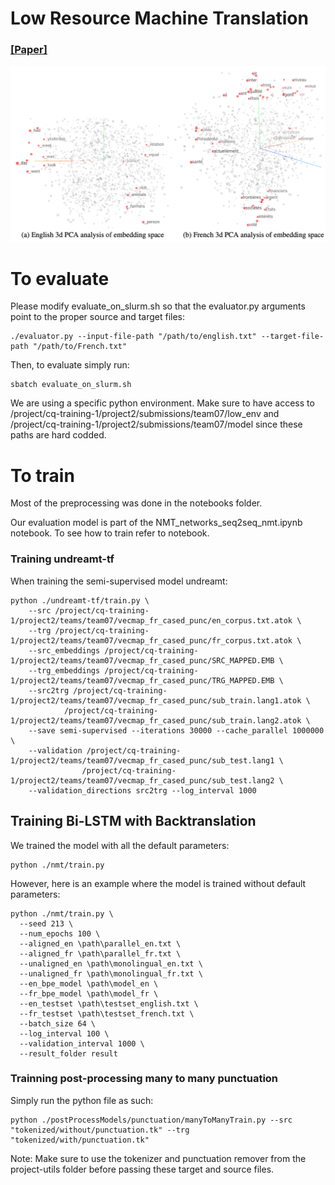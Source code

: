 # Low Resource Machine Translation

### [[Paper]](https://github.com/MaximeDaigle/Low-Resource-Machine-Translation/blob/master/Low%20Resource%20Machine%20Translation.pdf)

![embedding](https://github.com/MaximeDaigle/Low-Resource-Machine-Translation/blob/master/nmt_embedding.png)

# To evaluate
Please modify evaluate_on_slurm.sh so that the evaluator.py arguments point to the proper source and target files:
```
./evaluator.py --input-file-path "/path/to/english.txt" --target-file-path "/path/to/French.txt"
```

Then, to evaluate simply run:
```
sbatch evaluate_on_slurm.sh
```

We are using a specific python environment. Make sure to have access to /project/cq-training-1/project2/submissions/team07/low_env
and /project/cq-training-1/project2/submissions/team07/model since these paths are hard codded.

# To train

Most of the preprocessing was done in the notebooks folder.

Our evaluation model is part of the NMT_networks_seq2seq_nmt.ipynb notebook. To see how to train refer to notebook.

### Training undreamt-tf
When training the semi-supervised model undreamt:
```
python ./undreamt-tf/train.py \
    --src /project/cq-training-1/project2/teams/team07/vecmap_fr_cased_punc/en_corpus.txt.atok \
    --trg /project/cq-training-1/project2/teams/team07/vecmap_fr_cased_punc/fr_corpus.txt.atok \
    --src_embeddings /project/cq-training-1/project2/teams/team07/vecmap_fr_cased_punc/SRC_MAPPED.EMB \
    --trg_embeddings /project/cq-training-1/project2/teams/team07/vecmap_fr_cased_punc/TRG_MAPPED.EMB \
    --src2trg /project/cq-training-1/project2/teams/team07/vecmap_fr_cased_punc/sub_train.lang1.atok \
            /project/cq-training-1/project2/teams/team07/vecmap_fr_cased_punc/sub_train.lang2.atok \
    --save semi-supervised --iterations 30000 --cache_parallel 1000000 \
    --validation /project/cq-training-1/project2/teams/team07/vecmap_fr_cased_punc/sub_test.lang1 \
                /project/cq-training-1/project2/teams/team07/vecmap_fr_cased_punc/sub_test.lang2 \
    --validation_directions src2trg --log_interval 1000
```

## Training Bi-LSTM with Backtranslation
We trained the model with all the default parameters:
```
python ./nmt/train.py
```

However, here is an example where the model is trained without default parameters:
```
python ./nmt/train.py \
  --seed 213 \
  --num_epochs 100 \
  --aligned_en \path\parallel_en.txt \
  --aligned_fr \path\parallel_fr.txt \
  --unaligned_en \path\monolingual_en.txt \
  --unaligned_fr \path\monolingual_fr.txt \
  --en_bpe_model \path\model_en \
  --fr_bpe_model \path\model_fr \
  --en_testset \path\testset_english.txt \
  --fr_testset \path\testset_french.txt \
  --batch_size 64 \
  --log_interval 100 \
  --validation_interval 1000 \
  --result_folder result
```


### Trainning post-processing many to many punctuation
Simply run the python file as such:
```
python ./postProcessModels/punctuation/manyToManyTrain.py --src "tokenized/without/punctuation.tk" --trg "tokenized/with/punctuation.tk"
```
Note: Make sure to use the tokenizer and punctuation remover from the project-utils folder before passing these target and source files.
